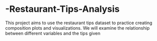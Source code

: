 # -Restaurant-Tips-Analysis
This project aims to use the restaurant tips dataset to practice creating composition plots and visualizations. We will examine the relationship between different variables and the tips given
